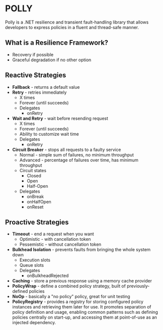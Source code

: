 # POLLY
Polly is a .NET resilience and transient fault-handling library that allows developers to express policies in a fluent and thread-safe manner.

## What is a Resilience Framework?
- Recovery if possible
- Graceful degradation if no other option

## Reactive Strategies 
- **Fallback** - returns a default value
- **Retry** - retries immediately
    - X times
    - Forever (until succeeds)
    - Delegates
        - onRetry
- **Wait and Retry** - wait before resending request
    - X times
    - Forever (until succeeds)
    - Ability to customize wait time
    - Delegates
        - onRetry
- **Circuit Breaker** - stops all requests to a faulty service
    - Normal - simple sum of failures, no minimum throughput
    - Advanced - percentage of failures over time, has minimum throughput
    - Circuit states
        - Closed
        - Open
        - Half-Open
    - Delegates
        - onBreak
        - onHalfOpen
        - onReset

## Proactive Strategies
- **Timeout** - end a request when you want
    - Optimistic - with cancellation token
    - Pessemistic - without cancellation token
- **Bulkhead Isolation** - prevents faults from bringing the whole system down
    - Execution slots
    - Queue slots
    - Delegates
        - onBulkheadRejected
- **Caching** - store a previous response using a memory cache provider
- **PolicyWrap** - define a combined policy strategy, built of previously-defined policies
- **NoOp** - basically a "no policy" policy, great for unit testing
- **PolicyRegistry** - provides a registry for storing configured policy instances and retrieving them later for use. It promotes separation of policy definition and usage, enabling common patterns such as defining policies centrally on start-up, and accessing them at point-of-use as an injected dependency.
